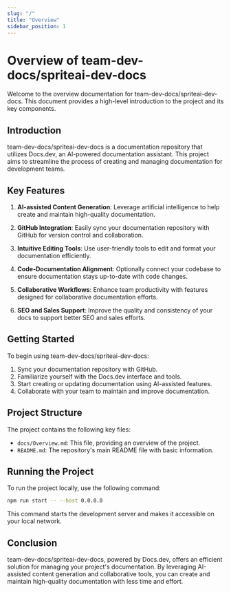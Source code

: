 ```yaml
---
slug: "/"
title: "Overview"
sidebar_position: 1
---
```


# Overview of team-dev-docs/spriteai-dev-docs

Welcome to the overview documentation for team-dev-docs/spriteai-dev-docs. This document provides a high-level introduction to the project and its key components.

## Introduction

team-dev-docs/spriteai-dev-docs is a documentation repository that utilizes Docs.dev, an AI-powered documentation assistant. This project aims to streamline the process of creating and managing documentation for development teams.

## Key Features

1. **AI-assisted Content Generation**: Leverage artificial intelligence to help create and maintain high-quality documentation.

2. **GitHub Integration**: Easily sync your documentation repository with GitHub for version control and collaboration.

3. **Intuitive Editing Tools**: Use user-friendly tools to edit and format your documentation efficiently.

4. **Code-Documentation Alignment**: Optionally connect your codebase to ensure documentation stays up-to-date with code changes.

5. **Collaborative Workflows**: Enhance team productivity with features designed for collaborative documentation efforts.

6. **SEO and Sales Support**: Improve the quality and consistency of your docs to support better SEO and sales efforts.

## Getting Started

To begin using team-dev-docs/spriteai-dev-docs:

1. Sync your documentation repository with GitHub.
2. Familiarize yourself with the Docs.dev interface and tools.
3. Start creating or updating documentation using AI-assisted features.
4. Collaborate with your team to maintain and improve documentation.

## Project Structure

The project contains the following key files:

- `docs/Overview.md`: This file, providing an overview of the project.
- `README.md`: The repository's main README file with basic information.

## Running the Project

To run the project locally, use the following command:

```bash
npm run start -- --host 0.0.0.0
```

This command starts the development server and makes it accessible on your local network.

## Conclusion

team-dev-docs/spriteai-dev-docs, powered by Docs.dev, offers an efficient solution for managing your project's documentation. By leveraging AI-assisted content generation and collaborative tools, you can create and maintain high-quality documentation with less time and effort.